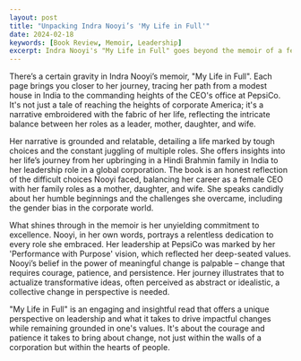 ```yaml
---
layout: post
title: "Unpacking Indra Nooyi’s 'My Life in Full'"
date: 2024-02-18
keywords: [Book Review, Memoir, Leadership]
excerpt: Indra Nooyi's "My Life in Full" goes beyond the memoir of a female CEO at a major corporation, offering a profound portrayal of a journey characterized by resilience, integrity, and a steadfast commitment to impactful change.
---
```


There’s a certain gravity in Indra Nooyi’s memoir, "My Life in Full". Each page brings you closer to her journey, tracing her path from a modest house in India to the commanding heights of the CEO's office at PepsiCo. It's not just a tale of reaching the heights of corporate America; it's a narrative embroidered with the fabric of her life, reflecting the intricate balance between her roles as a leader, mother, daughter, and wife.

Her narrative is grounded and relatable, detailing a life marked by tough choices and the constant juggling of multiple roles. She offers insights into her life’s journey from her upbringing in a Hindi Brahmin family in India to her leadership role in a global corporation. The book is an honest reflection of the difficult choices Nooyi faced, balancing her career as a female CEO with her family roles as a mother, daughter, and wife. She speaks candidly about her humble beginnings and the challenges she overcame, including the gender bias in the corporate world.

What shines through in the memoir is her unyielding commitment to excellence. Nooyi, in her own words, portrays a relentless dedication to every role she embraced. Her leadership at PepsiCo was marked by her 'Performance with Purpose' vision, which reflected her deep-seated values. Nooyi’s belief in the power of meaningful change is palpable – change that requires courage, patience, and persistence. Her journey illustrates that to actualize transformative ideas, often perceived as abstract or idealistic, a collective change in perspective is needed.

"My Life in Full" is an engaging and insightful read that offers a unique perspective on leadership and what it takes to drive impactful changes while remaining grounded in one's values. It's about the courage and patience it takes to bring about change, not just within the walls of a corporation but within the hearts of people.